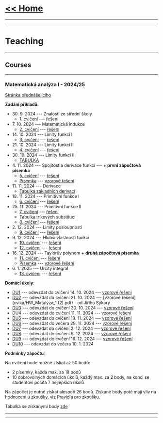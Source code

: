 # [<< Home](https://tattobiti.github.io)

* * *
* * *

# Teaching

* * *

## Courses

* * *

### <strong> Matematická analýza I - 2024/25 </strong>

[Stránka přednášejícího](https://www.karlin.mff.cuni.cz/~mbul8060/teaching.html)

<strong>Zadání příkladů</strong>:

+ 30\. 9\. 2024 --- Znalosti ze střední školy
  + [1. cvičení](cvika/cvic1z01.pdf) --- [řešení](cvika/cviceni_01.pdf)
+ 7\. 10\. 2024 --- Matematická indukce 
  + [2. cvičení](cvika/cvic1z02.pdf) --- [řešení](cvika/cviceni_02.pdf)
+ 14\. 10\. 2024 --- Limity funkcí I 
  + [3. cvičení](cvika/cvic1z03.pdf) --- [řešení](cvika/cviceni_03.pdf)
+ 21\. 10\. 2024 --- Limity funkcí II 
  + [4. cvičení](cvika/cvic1z03.pdf) --- [řešení](cvika/cviceni_04.pdf)
+ 30\. 10\. 2024 --- Limity funkcí II 
  + [TABULKA](https://docs.google.com/spreadsheets/d/1NbO_kxkc4jKuUZqtwO7tKu4FtVL0oKIfTx2A-L9kcG0/edit?usp=sharing)
+ 4\. 11\. 2024 --- Spojitost a derivace funkcí  --- \+ <strong>první zápočtová písemka</strong>
  + [5. cvičení](cvika/cvic1z05.pdf) --- [řešení](cvika/cviceni_05.pdf)
  + [Písemka](cvika/Test1.pdf) --- [vzorové řešení](cvika/Test1-solution.pdf)
+ 11\. 11\. 2024 --- Derivace
  + [Tabulka základních derivací](cvika/Tabulka.pdf)
+ 18\. 11\. 2024 --- Primitivní funkce I 
  + [6. cvičení](cvika/cvic1z06.pdf) --- [řešení](cvika/cviceni_06.pdf)
+ 25\. 11\. 2024 --- Primitivní funkce II 
  + [7. cvičení](cvika/cvic1z07.pdf) --- [řešení](cvika/cviceni_07.pdf)
  + [Tabulka trikových substitucí](cvika/substituce_tabulka.pdf)
  + [8. cvičení](cvika/cvic1z08.pdf) --- [řešení](cvika/cviceni_08.pdf)
+ 2\. 12\. 2024 --- Limity posloupností
  + [9. cvičení](cvika/cvic1z09.pdf) --- [řešení](cvika/cviceni_09-1-5.pdf)
+ 9\. 12\. 2024 --- Hlubší vlastnosti funkcí
  + [10. cvičení](cvika/cvic1z10.pdf) --- [řešení](cvika/cviceni10.pdf)
  + [12. cvičení](cvika/cvic1z12.pdf) --- [řešení](cvika/cviceni_12-adh.pdf)
+ 16\. 12\. 2024 --- Taylorův polynom \+ <strong>druhá zápočtová písemka</strong>
  + [11. cvičení](cvika/cvic1z11.pdf) --- [řešení](cvika/cviceni_11-adh.pdf)
  + [Písemka](cvika/Test2.pdf) --- [vzorové řešení](cvika/Test2-solution.pdf)
+ 6\. 1\. 2025 --- Určitý integrál
  + [13. cvičení](cvika/cvic1z13a.pdf) --- [řešení](cvika/cvic1z13.pdf)

<strong>Domácí úkoly</strong>:

+ [DU1](cvika/DU1.pdf) --- odevzdat do cvičení 14\. 10\. 2024 --- [vzorové řešení](cvika/DU1-řešení.pdf)
+ [DU2](cvika/DU2.pdf) --- odevzdat do cvičení 21\. 10\. 2024 --- [vzorové řešení](cvika/HW_Matalýza_1 (2).pdf) - od Jiřího Sýkory
+ [DU3](cvika/DU3.pdf) --- odevzdat do cvičení 30\. 10\. 2024 --- [vzorové řešení](cvika/DU3-reseni.pdf)
+ [DU4](cvika/DU4.pdf) --- odevzdat do cvičení 11\. 11\. 2024 --- [vzorové řešení](cvika/DU4-solution.pdf)
+ [DU5](cvika/DU5.pdf) --- odevzdat do cvičení 18\. 11\. 2024 --- [vzorové řešení](cvika/DU5-solution.pdf)
+ [DU6](cvika/DU6.pdf) --- odevzdat do večera 29\. 11\. 2024 --- [vzorové řešení](cvika/DU6-solution.pdf)
+ [DU7](cvika/DU7.pdf) --- odevzdat do cvičení 2\. 12\. 2024 --- [vzorové řešení](cvika/DU7-solution.pdf)
+ [DU8](cvika/DU8.pdf) --- odevzdat do cvičení 9\. 12\. 2024 --- [vzorové řešení](cvika/DU8-solution.pdf)
+ [DU9](cvika/DU9.pdf) --- odevzdat do cvičení 16\. 12\. 2024 --- [vzorové řešení](cvika/DU9-solution.pdf)
+ [DU10](cvika/DU10.pdf) --- odevzdat do večera 10\. 1\. 2024

<strong>Podmínky zápočtu</strong>:

Na cvičení bude možné získat až 50 bodů:
+ 2 písemky, každá max. za 18 bodů
+ 10 dobrovolných domácích úkolů, každý max. za 2 body, na konci se studentovi počítá 7 nejlepších úkolů

Na zápočet je nutné získat alespoň 26 bodů. Získané body poté mají vliv na hodnocení u zkoušky, viz [Pravidla pro zkoušku](https://www.karlin.mff.cuni.cz/~mbul8060/Zkouska_NOFY151.pdf).

Tabulka se získanými body [zde](https://docs.google.com/spreadsheets/d/15FLNlSXpAwswt_umHwh8uxalhjopCTLYMpIhtYQQAIQ/edit?gid=0#gid=0)

___

* * *
